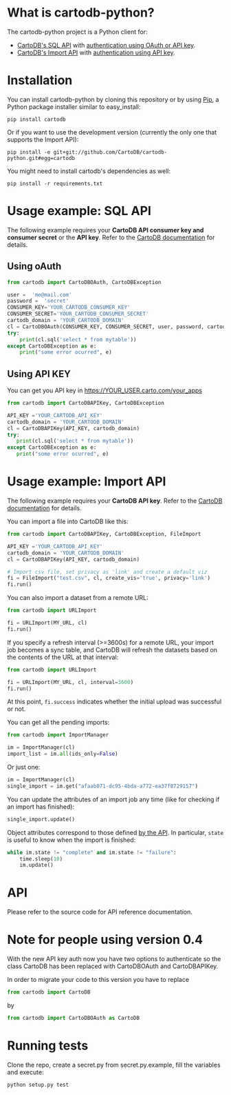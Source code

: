 What is cartodb-python?
=======================

The cartodb-python project is a Python client for:

* [CartoDB's SQL API](http://developers.carto.com/documentation/sql-api.html) with [authentication using OAuth or API key](http://developers.carto.com/documentation/sql-api.html#authentication).
* [CartoDB's Import API](http://docs.carto.com/cartodb-platform/import-api.html) with [authentication using API key](http://docs.carto.com/cartodb-platform/import-api.html#auth).

Installation
============

You can install cartodb-python by cloning this repository or by using
[Pip](http://pypi.python.org/pypi/pip), a Python package installer similar to
easy\_install:

    pip install cartodb

Or if you want to use the development version (currently the only one that supports the Import API):

    pip install -e git+git://github.com/CartoDB/cartodb-python.git#egg=cartodb

You might need to install cartodb's dependencies as well:

    pip install -r requirements.txt

Usage example: SQL API
======================

The following example requires your **CartoDB API consumer key and consumer
secret** or the **API key**. Refer to the [CartoDB documentation](http://docs.carto.com/cartodb-platform/sql-api.html#authentication)
for details.

Using oAuth
-----------

```python
from cartodb import CartoDBOAuth, CartoDBException

user =  'me@mail.com'
password =  'secret'
CONSUMER_KEY='YOUR_CARTODB_CONSUMER_KEY'
CONSUMER_SECRET='YOUR_CARTODB_CONSUMER_SECRET'
cartodb_domain = 'YOUR_CARTODB_DOMAIN'
cl = CartoDBOAuth(CONSUMER_KEY, CONSUMER_SECRET, user, password, cartodb_domain)
try:
    print(cl.sql('select * from mytable'))
except CartoDBException as e:
    print("some error ocurred", e)
```

Using API KEY
-------------

You can get you API key in https://YOUR_USER.carto.com/your_apps

```python
from cartodb import CartoDBAPIKey, CartoDBException

API_KEY ='YOUR_CARTODB_API_KEY'
cartodb_domain = 'YOUR_CARTODB_DOMAIN'
cl = CartoDBAPIKey(API_KEY, cartodb_domain)
try:
   print(cl.sql('select * from mytable'))
except CartoDBException as e:
   print("some error ocurred", e)
```

Usage example: Import API
=========================

The following example requires your **CartoDB API key**. Refer to the [CartoDB documentation](http://docs.carto.com/cartodb-platform/sql-api.html#authentication) for details.

You can import a file into CartoDB like this:

```python
from cartodb import CartoDBAPIKey, CartoDBException, FileImport

API_KEY ='YOUR_CARTODB_API_KEY'
cartodb_domain = 'YOUR_CARTODB_DOMAIN'
cl = CartoDBAPIKey(API_KEY, cartodb_domain)

# Import csv file, set privacy as 'link' and create a default viz
fi = FileImport("test.csv", cl, create_vis='true', privacy='link')
fi.run()
```

You can also import a dataset from a remote URL:

```python
from cartodb import URLImport

fi = URLImport(MY_URL, cl)
fi.run()
```

If you specify a refresh interval (>=3600s) for a remote URL, your import job becomes a sync table, and CartoDB will refresh the datasets based on the contents of the URL at that interval:

```python
from cartodb import URLImport

fi = URLImport(MY_URL, cl, interval=3600)
fi.run()
```

At this point, ```fi.success``` indicates whether the initial upload was successful or not.

You can get all the pending imports:

```python
from cartodb import ImportManager

im = ImportManager(cl)
import_list = im.all(ids_only=False)
```

Or just one:

```python
im = ImportManager(cl)
single_import = im.get("afaab071-dc95-4bda-a772-ea37f8729157")
```

You can update the attributes of an import job any time (like for checking if an import has finished):

```python
single_import.update()
```

Object attributes correspond to those defined [by the API](http://docs.carto.com/cartodb-platform/import-api.html#response-1). In particular, ```state``` is useful to know when the import is finished:

```python
while im.state != "complete" and im.state != "failure":
    time.sleep(10)
    im.update()
```

# API

Please refer to the source code for API reference documentation.

Note for people using version 0.4
==================================

With the new API key auth now you have two options to authenticate so the class
CartoDB has been replaced with CartoDBOAuth and CartoDBAPIKey.

In order to migrate your code to this version you have to replace

```python
from cartodb import CartoDB
```

by

```python
from cartodb import CartoDBOAuth as CartoDB
```

Running tests
=============

Clone the repo, create a secret.py from secret.py.example, fill the variables
and execute:

    python setup.py test

